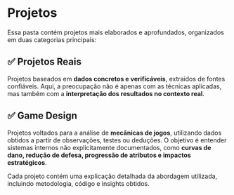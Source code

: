 # Projetos  

Essa pasta contém projetos mais elaborados e aprofundados, organizados em duas categorias principais:  

## ✅ Projetos Reais  
Projetos baseados em **dados concretos e verificáveis**, extraídos de fontes confiáveis. Aqui, a preocupação não é apenas com as técnicas aplicadas, mas também com a **interpretação dos resultados no contexto real**.  

## ✅ Game Design
Projetos voltados para a análise de **mecânicas de jogos**, utilizando dados obtidos a partir de observações, testes ou deduções. O objetivo é entender sistemas internos não explicitamente documentados, como **curvas de dano, redução de defesa, progressão de atributos e impactos estratégicos**.  

Cada projeto contém uma explicação detalhada da abordagem utilizada, incluindo metodologia, código e insights obtidos.  
